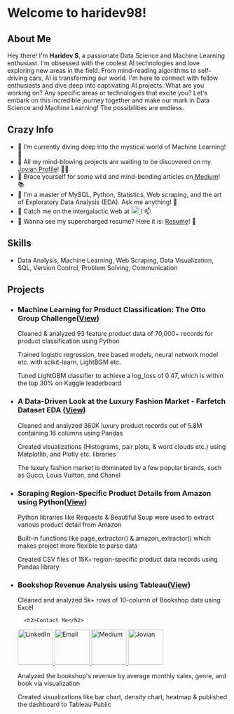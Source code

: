 # Welcome to haridev98!

## About Me
Hey there! I'm **Haridev S**, a passionate Data Science and Machine Learning enthusiast. I'm obsessed with the coolest AI technologies and love exploring new areas in the field. From mind-reading algorithms to self-driving cars, AI is transforming our world. I'm here to connect with fellow enthusiasts and dive deep into captivating AI projects. What are you working on? Any specific areas or technologies that excite you? Let's embark on this incredible journey together and make our mark in Data Science and Machine Learning! The possibilities are endless.





<body>
  <h2>Crazy Info</h2>
  <ul>
    <li>🌟 I'm currently diving deep into the mystical world of Machine Learning! 🌱</li>
    <li>🚀 All my mind-blowing projects are waiting to be discovered on my <a href="https://jovian.com/haridev5041998">Jovian Profile</a>! 👨‍💻</li>
    <li>📝 Brace yourself for some wild and mind-bending articles on<a href="https://haridevsivaraman.medium.com/"> Medium</a>! 📚</li>
    <li>💬 I'm a master of MySQL, Python, Statistics, Web scraping, and the art of Exploratory Data Analysis (EDA). Ask me anything! 💪</li>
    <li>📧 Catch me on the intergalactic web at   <a href="mailto:haridevsivaraman@gmail.com" target="_blank">
    <img src="https://i.imgur.com/foGoHat.jpg" alt="Email" width="18" height="18">
  </a>! 📫</li>
    <li>📄 Wanna see my supercharged resume? Here it is: <a href="https://drive.google.com/file/d/1ztrlJguJeijv5PmSXwXZ0gwBwxEp6Mbc/view?usp=sharing">Resume</a>! 🚀</li>
  </ul>
</body>

  <h2>Skills</h2>
<ul><li>Data Analysis, Machine Learning, Web Scraping, Data Visualization, SQL, Version Control, Problem Solving, Communication</li></ul>

<h2>Projects</h2>
  <ul>
    <li>
      <h3>Machine Learning for Product Classification: The Otto Group Challenge(<a href="https://jovian.com/haridev5041998/otto-group-product-classification-challenge-improving-product-classification-accuracy-with">View</a>)</h3>
      <p>Cleaned & analyzed 93 feature product data of 70,000+ records for product classification using Python</p>
      <p>Trained logistic regression, tree based models, neural network model etc. with scikit-learn, LightBGM etc.</p>
      <p>Tuned LightGBM classifier to achieve a log_loss of 0.47, which is within the top 30% on Kaggle leaderboard</p>
         </li>
    <li>
      <h3>A Data-Driven Look at the Luxury Fashion Market - Farfetch Dataset EDA (<a href="https://jovian.com/haridev5041998/an-exploratory-data-analysis-of-farfetch">View</a>)</h3>
      <p>Cleaned and analyzed 360K luxury product records out of 5.8M containing 16 columns using Pandas</p>
      <p>Created visualizations (Histograms, pair plots, & word clouds etc.) using Matplotlib, and Plotly etc. libraries</p>
      <p>The luxury fashion market is dominated by a few popular brands, such as Gucci, Louis Vuitton, and Chanel</p>
         </li>
    <li>
      <h3>Scraping Region-Specific Product Details from Amazon using Python(<a href="https://jovian.com/outlink?url=https%3A%2F%2Fjovian.ai%2Fharidev5041998%2Fscraping-region-specific-product-details-from-amazon-using-python%2Fv%2F150">View</a>)</h3>
      <p>Python libraries like Requests & Beautiful Soup were used to extract various product detail from Amazon</p>
      <p>Built-in functions like page_extractor() & amazon_extractor() which makes project more flexible to parse data</p>
      <p>Created CSV files of 15K+ region-specific product data records using Pandas library</p>
         </li>
    <li>
      <h3>Bookshop Revenue Analysis using Tableau(<a href="https://public.tableau.com/app/profile/haridev.s3100/viz/Bookstore-Dashboard_16886451602710/Dashboard">View</a>)</h3>
      <p>Cleaned and analyzed 5k+ rows of 10-column of Bookshop data using Excel</p>

      <h2>Contact Me</h2>
<div class="contact-icons">
  <a href="https://www.linkedin.com/in/haridevsivaraman/" target="_blank">
    <img src="https://i.imgur.com/H2eKNDR.png" alt="LinkedIn" width="80" height="80">
  </a>
  <a href="mailto:haridevsivaraman@gmail.com" target="_blank">
    <img src="https://i.imgur.com/foGoHat.jpg" alt="Email" width="80" height="80">
  </a>
  <a href="https://haridevsivaraman.medium.com/" target="_blank">
    <img src="https://i.imgur.com/qz2sb29.png" alt="Medium" width="80" height="80">
  </a>
  <a href="https://jovian.com/haridev5041998" target="_blank">
    <img src="https://i.imgur.com/Oylmogo.png" alt="Jovian" width="80" height="80">
  </a>
</div>
      <p>Analyzed the bookshop's revenue by average monthly sales, genre, and book via visualization</p>
      <p>Created visualizations like bar chart, density chart, heatmap & published the dashboard to Tableau Public</p>
          </li>
  </ul>

